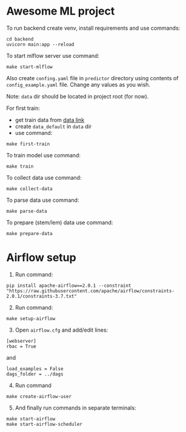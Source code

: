 # Awesome ML project

To run backend create venv, install requirements and use commands:
```
cd backend
uvicorn main:app --reload
```

To start mlflow server use command:
```
make start-mlflow
```

Also create `confing.yaml` file in `predictor` directory using contents of `config_example.yaml` file. 
Change any values as you wish.

Note: `data` dir should be located in project root (for now).

For first train:
- get train data from [data link](https://drive.google.com/file/d/1CUFGUZZWPu3BW1_in75HNgoWe_fz078z/view?usp=sharing)
- create `data_default` in `data` dir
- use command:
```
make first-train
```

To train model use command:
```
make train
```

To collect data use command:
```
make collect-data
```

To parse data use command:
```
make parse-data
```

To prepare (stem/lem) data use command:
```
make prepare-data
```

# Airflow setup
1. Run command:
```
pip install apache-airflow==2.0.1 --constraint "https://raw.githubusercontent.com/apache/airflow/constraints-2.0.1/constraints-3.7.txt"
```

2. Run command:
```
make setup-airflow
```

3. Open `airflow.cfg` and add/edit lines:
```
[webserver]
rbac = True
```
and
```
load_examples = False
dags_folder = ../dags
```

4. Run command
```
make create-airflow-user
```
5. And finally run commands in separate terminals:
```
make start-airflow
make start-airflow-scheduler
```
